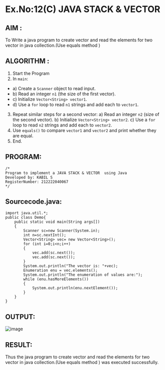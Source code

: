 # Ex.No:12(C)             JAVA STACK & VECTOR
 ## AIM :

To Write a java program to create vector and read the elements for two vector in java collection.(Use equals method )
## ALGORITHM :

1.	Start the Program
2.	In `main`:
-	a) Create a `Scanner` object to read input.
-	b) Read an integer `n1` (the size of the first vector).
-	c) Initialize `Vector<String> vector1`.
-	d) Use a `for` loop to read `n1` strings and add each to `vector1`.
3.	Repeat similar steps for a second vector:
a)	Read an integer `n2` (size of the second vector).
b)	Initialize `Vector<String> vector2`.
c)	Use a `for` loop to read `n2` strings and add each to `vector2`.
4.	Use `equals()` to compare `vector1` and `vector2` and print whether they are equal.
5.	End.



## PROGRAM:
 ```
/*
Program to implement a JAVA STACK & VECTOR  using Java
Developed by: KABIL S
RegisterNumber: 212222040067
*/
```

## Sourcecode.java:

```
import java.util.*;
public class Demo{
    public static void main(String args[])
    {
        Scanner sc=new Scanner(System.in);
        int n=sc.nextInt();
        Vector<String> vec= new Vector<String>();
        for (int i=0;i<n;i++)
        {
            vec.add(sc.next());
            vec.add(sc.next());
        }
        System.out.println("The vector is: "+vec);
        Enumeration enu = vec.elements();
        System.out.println("The enumeration of values are:");
        while (enu.hasMoreElements())
        {
            System.out.println(enu.nextElement());
        }
    }
}
```





## OUTPUT:

![image](https://github.com/user-attachments/assets/32bf8332-f5ad-48f0-bb4f-45660e6b5204)


## RESULT:

Thus the java program to create vector and read the elements for two vector in java collection.(Use equals method ) was executed successfully.








